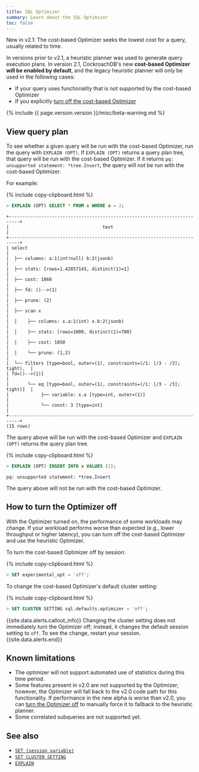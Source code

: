 ```yaml
---
title: SQL Optimizer
summary: Learn about the SQL Optimizer
toc: false
---
```


<span class="version-tag">New in v2.1:</span> The cost-based Optimizer seeks the lowest cost for a query, usually related to time.

In versions prior to v2.1, a heuristic planner was used to generate query execution plans.
In version 2.1, CockroachDB's new **cost-based Optimizer will be enabled by default**, and the legacy heuristic planner will only be used in the following cases:

- If your query uses functionality that is not supported by the cost-based Optimizer
- If you explicitly [turn off the cost-based Optimizer](#how-to-turn-the-optimizer-off)

{% include {{ page.version.version }}/misc/beta-warning.md %}

<div id="toc"></div>

## View query plan


To see whether a given query will be run with the cost-based Optimizer, run the query with `EXPLAIN (OPT)`. If `EXPLAIN (OPT)` returns a query plan tree, that query will be run with the cost-based Optimizer. If it returns `pq: unsupported statement: *tree.Insert`, the query will not be run with the cost-based Optimizer.

For example:

{% include copy-clipboard.html %}
~~~ sql
> EXPLAIN (OPT) SELECT * FROM x WHERE a = 3;
~~~

~~~
+--------------------------------------------------------------------------+
|                                   text                                   |
+--------------------------------------------------------------------------+
| select                                                                   |
|  ├── columns: a:1(int!null) b:2(jsonb)                                   |
|  ├── stats: [rows=1.42857143, distinct(1)=1]                             |
|  ├── cost: 1060                                                          |
|  ├── fd: ()-->(1)                                                        |
|  ├── prune: (2)                                                          |
|  ├── scan x                                                              |
|  │    ├── columns: x.a:1(int) x.b:2(jsonb)                               |
|  │    ├── stats: [rows=1000, distinct(1)=700]                            |
|  │    ├── cost: 1050                                                     |
|  │    └── prune: (1,2)                                                   |
|  └── filters [type=bool, outer=(1), constraints=(/1: [/3 - /3]; tight),  |
| fd=()-->(1)]                                                             |
|       └── eq [type=bool, outer=(1), constraints=(/1: [/3 - /3]; tight)]  |
|            ├── variable: x.a [type=int, outer=(1)]                       |
|            └── const: 3 [type=int]                                       |
+--------------------------------------------------------------------------+
(15 rows)
~~~

The query above will be run with the cost-based Optimizer and `EXPLAIN (OPT)` returns the query plan tree.


{% include copy-clipboard.html %}
~~~ sql
> EXPLAIN (OPT) INSERT INTO x VALUES (1);
~~~

~~~
pq: unsupported statement: *tree.Insert
~~~

The query above will not be run with the cost-based Optimizer.

## How to turn the Optimizer off

With the Optimizer turned on, the performance of some workloads may change. If your workload performs worse than expected (e.g., lower throughput or higher latency), you can turn off the cost-based Optimizer and use the heuristic Optimizer.

To turn the cost-based Optimizer off by session:

{% include copy-clipboard.html %}
~~~ sql
> SET experimental_opt = 'off';
~~~

To change the cost-based Optimizer's default cluster setting:

{% include copy-clipboard.html %}
~~~ sql
> SET CLUSTER SETTING sql.defaults.optimizer = 'off';
~~~

{{site.data.alerts.callout_info}}
Changing the cluster setting does not immediately turn the Optimizer off; instead, it changes the default session setting to `off`. To see the change, restart your session.
{{site.data.alerts.end}}

## Known limitations

- The optimizer will not support automated use of statistics during this time period.
- Some features present in v2.0 are not supported by the Optimizer; however, the Optimizer will fall back to the v2.0 code path for this functionality. If performance in the new alpha is worse than v2.0, you can [turn the Optimizer off](#how-to-turn-the-optimizer-off) to manually force it to fallback to the heuristic planner.
- Some correlated subqueries are not supported yet.

## See also

- [`SET (session variable)`](set-vars.html)
- [`SET CLUSTER SETTING`](set-cluster-setting.html)
- [`EXPLAIN`](explain.html)
